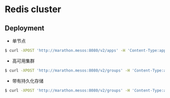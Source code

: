 # Redis cluster

## Deployment

* 单节点

```bash
$ curl -XPOST 'http://marathon.mesos:8080/v2/apps' -H 'Content-Type:application/json' -d@redis.json
```

* 高可用集群

```bash
$ curl -XPOST 'http://marathon.mesos:8080/v2/groups' -H 'Content-Type:application/json' -d@redis-cluster.json
```

* 带有持久化存储

```bash
$ curl -XPOST 'http://marathon.mesos:8080/v2/groups' -H 'Content-Type:application/json' -d@redis-cluster-with-storage.json
```